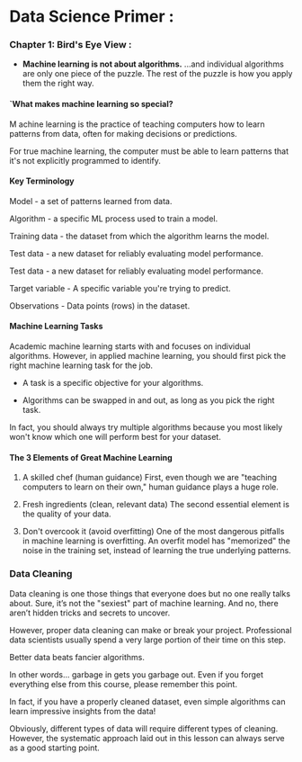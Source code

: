 # Data Science Primer : 

### Chapter 1: Bird's Eye View : 

* **Machine learning is not about algorithms.** 
...and individual algorithms are only one piece of the puzzle. The rest of the puzzle is how you apply them the right way.

#### `What makes machine learning so special? 

M achine learning is the practice of teaching computers how to learn patterns from data, often for making decisions or predictions.

For true machine learning, the computer must be able to learn patterns that it's not explicitly programmed to identify.

#### Key Terminology 

Model - a set of patterns learned from data.

Algorithm - a specific ML process used to train a model.

Training data - the dataset from which the algorithm learns the model.

Test data - a new dataset for reliably evaluating model performance.

Test data - a new dataset for reliably evaluating model performance.

Target variable - A specific variable you're trying to predict.

Observations - Data points (rows) in the dataset.

#### Machine Learning Tasks

Academic machine learning starts with and focuses on individual algorithms. However, in applied machine learning, you should first pick the right machine learning task for the job.

* A task is a specific objective for your algorithms.

* Algorithms can be swapped in and out, as long as you pick the right task.

In fact, you should always try multiple algorithms because you most likely won't know which one will perform best for your dataset.

#### The 3 Elements of Great Machine Learning

1. A skilled chef (human guidance)
First, even though we are "teaching computers to learn on their own," human guidance plays a huge role.

2. Fresh ingredients (clean, relevant data)
The second essential element is the quality of your data.

3.  Don't overcook it (avoid overfitting)
One of the most dangerous pitfalls in machine learning is overfitting. An overfit model has "memorized" the noise in the training set, instead of learning the true underlying patterns.

### Data Cleaning


Data cleaning is one those things that everyone does but no one really talks about. Sure, it’s not the "sexiest" part of machine learning. And no, there aren’t hidden tricks and secrets to uncover.

However, proper data cleaning can make or break your project. Professional data scientists usually spend a very large portion of their time on this step.

Better data beats fancier algorithms.

In other words... garbage in gets you garbage out. Even if you forget everything else from this course, please remember this point.

In fact, if you have a properly cleaned dataset, even simple algorithms can learn impressive insights from the data!

Obviously, different types of data will require different types of cleaning. However, the systematic approach laid out in this lesson can always serve as a good starting point.








